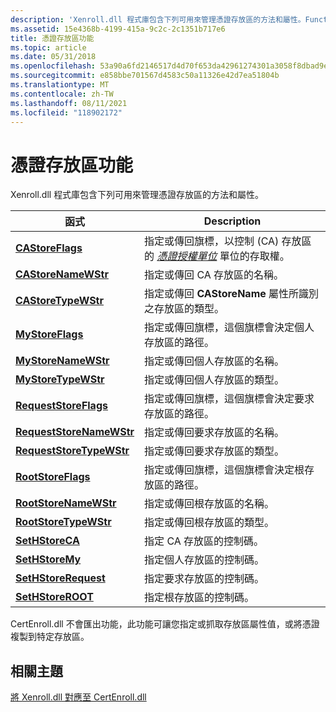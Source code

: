 ```yaml
---
description: 'Xenroll.dll 程式庫包含下列可用來管理憑證存放區的方法和屬性。FunctionsDescriptionCAStoreFlagsSpecifies 或傳回旗標，以控制 (CA) 存放區之憑證授權單位單位的存取權。CAStoreNameWStrSpecifies 或傳回 CA 存放區的名稱。CAStoreTypeWStrSpecifies 或傳回 CAStoreName 屬性所識別之存放區的類型。MyStoreFlagsSpecifies 或傳回旗標，此旗標會決定個人存放區的路徑。MyStoreNameWStrSpecifies 或傳回個人存放區的名稱。MyStoreTypeWStrSpecifies 或傳回個人存放區的類型。RequestStoreFlagsSpecifies 或傳回旗標，此旗標會決定要求存放區的路徑。RequestStoreNameWStrSpecifies 或傳回要求存放區的名稱。RequestStoreTypeWStrSpecifies 或傳回要求存放區的類型。RootStoreFlagsSpecifies 或傳回旗標，這個旗標會決定根存放區的路徑。RootStoreNameWStrSpecifies 或傳回根存放區的名稱。RootStoreTypeWStrSpecifies 或傳回根存放區的類型。SetHStoreCASpecifies CA 存放區的控制碼。SetHStoreMySpecifies 個人存放區的控制碼。SetHStoreRequestSpecifies 要求存放區的控制碼。SetHStoreROOTSpecifies 根存放區的控制碼。 '
ms.assetid: 15e4368b-4199-415a-9c2c-2c1351b717e6
title: 憑證存放區功能
ms.topic: article
ms.date: 05/31/2018
ms.openlocfilehash: 53a90a6fd2146517d4d70f653da42961274301a3058f8dbad9e72b8b90228bc1
ms.sourcegitcommit: e858bbe701567d4583c50a11326e42d7ea51804b
ms.translationtype: MT
ms.contentlocale: zh-TW
ms.lasthandoff: 08/11/2021
ms.locfileid: "118902172"
---
```

# <a name="certificate-store-functions"></a>憑證存放區功能

Xenroll.dll 程式庫包含下列可用來管理憑證存放區的方法和屬性。

| 函式                                                          | Description                                                                                                                                                                                          |
|--------------------------------------------------------------------|------------------------------------------------------------------------------------------------------------------------------------------------------------------------------------------------------|
| [**CAStoreFlags**](/windows/desktop/api/xenroll/nf-xenroll-ienroll-get_castoreflags)                 | 指定或傳回旗標，以控制 (CA) 存放區的 [*憑證授權單位*](/windows/desktop/SecGloss/c-gly) 單位的存取權。<br/> |
| [**CAStoreNameWStr**](/windows/desktop/api/xenroll/nf-xenroll-ienroll-get_castorenamewstr)           | 指定或傳回 CA 存放區的名稱。<br/>                                                                                                                                            |
| [**CAStoreTypeWStr**](/windows/desktop/api/xenroll/nf-xenroll-ienroll-get_castoretypewstr)           | 指定或傳回 **CAStoreName** 屬性所識別之存放區的類型。<br/>                                                                                                    |
| [**MyStoreFlags**](/windows/desktop/api/xenroll/nf-xenroll-ienroll-get_mystoreflags)                 | 指定或傳回旗標，這個旗標會決定個人存放區的路徑。<br/>                                                                                                               |
| [**MyStoreNameWStr**](/windows/desktop/api/xenroll/nf-xenroll-ienroll-get_mystorenamewstr)           | 指定或傳回個人存放區的名稱。<br/>                                                                                                                                      |
| [**MyStoreTypeWStr**](/windows/desktop/api/xenroll/nf-xenroll-ienroll-get_mystoretypewstr)           | 指定或傳回個人存放區的類型。<br/>                                                                                                                                      |
| [**RequestStoreFlags**](/windows/desktop/api/xenroll/nf-xenroll-ienroll-get_requeststoreflags)       | 指定或傳回旗標，這個旗標會決定要求存放區的路徑。<br/>                                                                                                                |
| [**RequestStoreNameWStr**](/windows/desktop/api/xenroll/nf-xenroll-ienroll-get_requeststorenamewstr) | 指定或傳回要求存放區的名稱。<br/>                                                                                                                                       |
| [**RequestStoreTypeWStr**](/windows/desktop/api/xenroll/nf-xenroll-ienroll-get_requeststoretypewstr) | 指定或傳回要求存放區的類型。<br/>                                                                                                                                       |
| [**RootStoreFlags**](/windows/desktop/api/xenroll/nf-xenroll-ienroll-get_rootstoreflags)             | 指定或傳回旗標，這個旗標會決定根存放區的路徑。<br/>                                                                                                                   |
| [**RootStoreNameWStr**](/windows/desktop/api/xenroll/nf-xenroll-ienroll-get_rootstorenamewstr)       | 指定或傳回根存放區的名稱。<br/>                                                                                                                                          |
| [**RootStoreTypeWStr**](/windows/desktop/api/xenroll/nf-xenroll-ienroll-get_rootstoretypewstr)       | 指定或傳回根存放區的類型。<br/>                                                                                                                                          |
| [**SetHStoreCA**](/windows/desktop/api/xenroll/nf-xenroll-ienroll2-sethstoreca)                   | 指定 CA 存放區的控制碼。<br/>                                                                                                                                                     |
| [**SetHStoreMy**](/windows/desktop/api/xenroll/nf-xenroll-ienroll2-sethstoremy)                   | 指定個人存放區的控制碼。<br/>                                                                                                                                               |
| [**SetHStoreRequest**](/windows/desktop/api/xenroll/nf-xenroll-ienroll2-sethstorerequest)         | 指定要求存放區的控制碼。<br/>                                                                                                                                                |
| [**SetHStoreROOT**](/windows/desktop/api/xenroll/nf-xenroll-ienroll2-sethstoreroot)               | 指定根存放區的控制碼。<br/>                                                                                                                                                   |



 

CertEnroll.dll 不會匯出功能，此功能可讓您指定或抓取存放區屬性值，或將憑證複製到特定存放區。

## <a name="related-topics"></a>相關主題

<dl> <dt>

[將 Xenroll.dll 對應至 CertEnroll.dll](mapping-xenroll-dll-to-certenroll-dll.md)
</dt> </dl>

 

